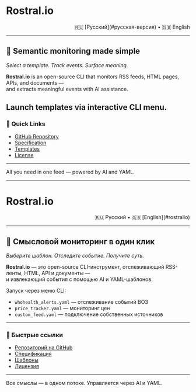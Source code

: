 # Rostral.io

<p align="right">
  🇷🇺 [Русский](#русская-версия) • 🇬🇧 English
</p>

---

## 🧠 Semantic monitoring made simple  
_Select a template. Track events. Surface meaning._

**Rostral.io** is an open-source CLI that monitors RSS feeds, HTML pages, APIs, and documents —  
and extracts meaningful events with AI assistance.

Launch templates via interactive CLI menu.
---

### 🔗 Quick Links

- [GitHub Repository](https://github.com/alfablend/rostral.io)  
- [Specification](TECHNICALSPEC.md)  
- [Templates](templates/)  
- [License](LICENSE)

---

All you need in one feed — powered by AI and YAML.

---

<a name="русская-версия"></a>

# Rostral.io

<p align="right">
  🇷🇺 Русский • 🇬🇧 [English](#rostralio)
</p>

---

## 🧠 Смысловой мониторинг в один клик  
_Выберите шаблон. Отследите событие. Получите суть._

**Rostral.io** — это open-source CLI-инструмент, отслеживающий RSS-ленты, HTML, API и документы —  
и извлекающий события с помощью AI и YAML-шаблонов.

Запуск через меню CLI:

- `whohealth_alerts.yaml` — отслеживание событий ВОЗ  
- `price_tracker.yaml` — мониторинг цен  
- `custom_feed.yaml` — подключение собственных источников

---

### 🔗 Быстрые ссылки

- [Репозиторий на GitHub](https://github.com/alfablend/rostral.io)  
- [Спецификация](TECHNICALSPEC.md)  
- [Шаблоны](templates/)  
- [Лицензия](LICENSE)

---

Все смыслы — в одном потоке. Управляется через AI и YAML.

